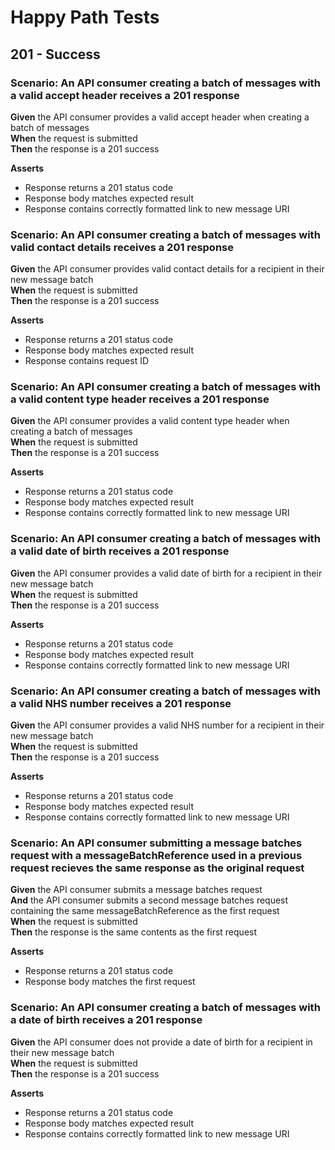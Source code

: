 # Happy Path Tests

## 201 - Success


### Scenario: An API consumer creating a batch of messages with a valid accept header receives a 201 response

**Given** the API consumer provides a valid accept header when creating a batch of messages
<br/>
**When** the request is submitted
<br/>
**Then** the response is a 201 success
<br/>

**Asserts**
- Response returns a 201 status code
- Response body matches expected result
- Response contains correctly formatted link to new message URI


### Scenario: An API consumer creating a batch of messages with valid contact details receives a 201 response

**Given** the API consumer provides valid contact details for a recipient in their new message batch
<br/>
**When** the request is submitted
<br/>
**Then** the response is a 201 success
<br/>

**Asserts**
- Response returns a 201 status code
- Response body matches expected result
- Response contains request ID


### Scenario: An API consumer creating a batch of messages with a valid content type header receives a 201 response

**Given** the API consumer provides a valid content type header when creating a batch of messages
<br/>
**When** the request is submitted
<br/>
**Then** the response is a 201 success
<br/>

**Asserts**
- Response returns a 201 status code
- Response body matches expected result
- Response contains correctly formatted link to new message URI


### Scenario: An API consumer creating a batch of messages with a valid date of birth receives a 201 response

**Given** the API consumer provides a valid date of birth for a recipient in their new message batch
<br/>
**When** the request is submitted
<br/>
**Then** the response is a 201 success
<br/>

**Asserts**
- Response returns a 201 status code
- Response body matches expected result
- Response contains correctly formatted link to new message URI


### Scenario: An API consumer creating a batch of messages with a valid NHS number receives a 201 response

**Given** the API consumer provides a valid NHS number for a recipient in their new message batch
<br/>
**When** the request is submitted
<br/>
**Then** the response is a 201 success
<br/>

**Asserts**
- Response returns a 201 status code
- Response body matches expected result
- Response contains correctly formatted link to new message URI


### Scenario: An API consumer submitting a message batches request with a messageBatchReference used in a previous request recieves the same response as the original request

**Given** the API consumer submits a message batches request
<br/>
**And** the API consumer submits a second message batches request containing the same messageBatchReference as the first request
<br/>
**When** the request is submitted
<br/>
**Then** the response is the same contents as the first request
<br/>

**Asserts**
- Response returns a 201 status code
- Response body matches the first request


### Scenario: An API consumer creating a batch of messages with a date of birth receives a 201 response

**Given** the API consumer does not provide a date of birth for a recipient in their new message batch
<br/>
**When** the request is submitted
<br/>
**Then** the response is a 201 success
<br/>

**Asserts**
- Response returns a 201 status code
- Response body matches expected result
- Response contains correctly formatted link to new message URI
